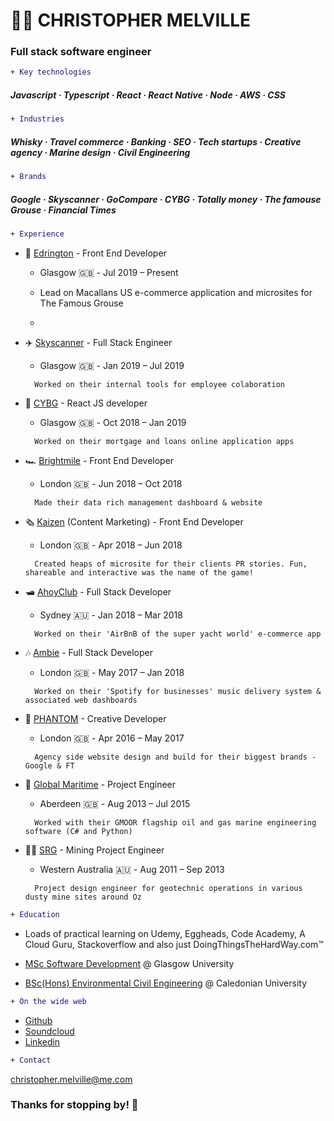 # 👨‍💻 CHRISTOPHER MELVILLE 

### Full stack software engineer

```diff
+ Key technologies 
```

 #####  Javascript · Typescript · React · React Native · Node · AWS · CSS

```diff
+ Industries
```

#####  Whisky · Travel commerce · Banking · SEO · Tech startups · Creative agency · Marine design · Civil Engineering

```diff
+ Brands
```

 #####  Google · Skyscanner · GoCompare · CYBG · Totally money · The famouse Grouse · Financial Times

```diff
+ Experience
```

* 🥃 [Edrington](https://www.edrington.com/) - Front End Developer 
  * Glasgow 🇬🇧󠁧󠁢󠁳󠁣󠁴󠁿󠁧󠁢󠁳󠁣󠁴󠁿 - Jul 2019 – Present


  *
    Lead on Macallans US e-commerce application and microsites for The Famous Grouse
  *

* ✈️ [Skyscanner](https://www.skyscanner.net/) - Full Stack Engineer 
  * Glasgow 🇬🇧󠁧󠁢󠁳󠁣󠁴󠁿 - Jan 2019 – Jul 2019
  
  ```
    Worked on their internal tools for employee colaboration
  ```

* 🏦 [CYBG](https://www.cybg.com/) - React JS developer 
  *  Glasgow 🇬🇧󠁧󠁢󠁳󠁣󠁴󠁿 - Oct 2018 – Jan 2019
  
  ```
    Worked on their mortgage and loans online application apps 
  ```

* 🏎️ [Brightmile](https://www.brightmile.io/) - Front End Developer 
  * London 🇬🇧󠁧󠁢󠁥󠁮󠁧󠁿󠁧󠁢󠁳󠁣󠁴󠁿 - Jun 2018 – Oct 2018
  
  ```
    Made their data rich management dashboard & website
  ```

* 🗞️ [Kaizen](https://www.kaizen.co.uk/) (Content Marketing) - Front End Developer 
  * London 🇬🇧 - Apr 2018 – Jun 2018
  
  ```
    Created heaps of microsite for their clients PR stories. Fun, shareable and interactive was the name of the game!
  ```

* 🛥️ [AhoyClub](https://ahoyclub.com/) - Full Stack Developer 
  * Sydney 🇦🇺 - Jan 2018 – Mar 2018
  
  ```
    Worked on their 'AirBnB of the super yacht world' e-commerce app
  ```

* 🎶 [Ambie](https://www.ambie.fm/) - Full Stack Developer
  * London 🇬🇧 - May 2017 – Jan 2018
  
  ```
    Worked on their 'Spotify for businesses' music delivery system & associated web dashboards
  ```

* 👻 [PHANTOM](https://phantom.land/work/) - Creative Developer 
  * London 🇬🇧 - Apr 2016 – May 2017
  
  ```
    Agency side website design and build for their biggest brands - Google & FT
  ```

* 🌊 [Global Maritime](https://www.globalmaritime.com/) - Project Engineer 
  * Aberdeen 🇬🇧 - Aug 2013 – Jul 2015

  ```
    Worked with their GMOOR flagship oil and gas marine engineering software (C# and Python)
  ```

* 👷‍♂️ [SRG](https://www.srgglobal.com.au/) - Mining Project Engineer
  * Western Australia 🇦🇺 - Aug 2011 – Sep 2013
    
   ```
     Project design engineer for geotechnic operations in various dusty mine sites around Oz
   ```

``` diff
+ Education
```

* Loads of practical learning on Udemy, Eggheads, Code Academy, A Cloud Guru, Stackoverflow and also just DoingThingsTheHardWay.com™

* [MSc Software Development](https://www.gla.ac.uk/postgraduate/taught/softwareengineeringmsc/) @ Glasgow University

* [BSc(Hons) Environmental Civil Engineering](https://www.gcu.ac.uk/study/courses/details/index.php/P00237) @ Caledonian University


``` diff
+ On the wide web
```

* [Github](https://github.com/moaiii)
* [Soundcloud](https://soundcloud.com/moai_music)
* [Linkedin](https://www.linkedin.com/in/moaiii/)


``` diff
+ Contact
```
<christopher.melville@me.com>


### Thanks for stopping by! 👋
